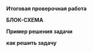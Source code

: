 **Итоговая проверочная работа**


**БЛОК-СХЕМА**

**Пример решения задачи**


**как решить задачу**

